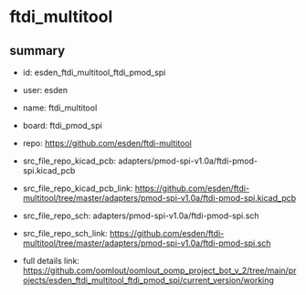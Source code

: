 # ftdi_multitool
 
## summary 
* id: esden_ftdi_multitool_ftdi_pmod_spi
* user: esden
* name: ftdi_multitool
* board: ftdi_pmod_spi
* repo: https://github.com/esden/ftdi-multitool
* src_file_repo_kicad_pcb: adapters/pmod-spi-v1.0a/ftdi-pmod-spi.kicad_pcb
* src_file_repo_kicad_pcb_link: https://github.com/esden/ftdi-multitool/tree/master/adapters/pmod-spi-v1.0a/ftdi-pmod-spi.kicad_pcb


* src_file_repo_sch: adapters/pmod-spi-v1.0a/ftdi-pmod-spi.sch
* src_file_repo_sch_link: https://github.com/esden/ftdi-multitool/tree/master/adapters/pmod-spi-v1.0a/ftdi-pmod-spi.sch
* full details link: https://github.com/oomlout/oomlout_oomp_project_bot_v_2/tree/main/projects/esden_ftdi_multitool_ftdi_pmod_spi/current_version/working  






